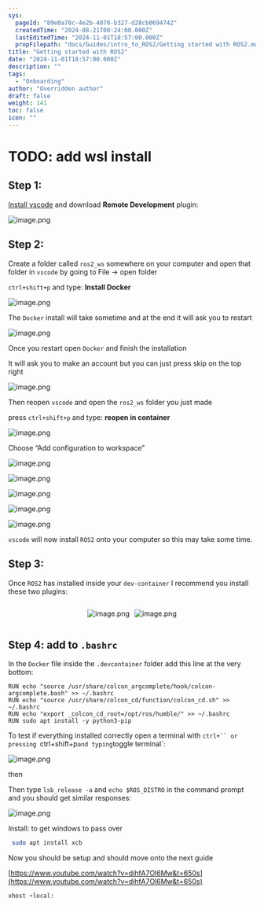 ```yaml
---
sys:
  pageId: "89e0a78c-4e2b-4070-b327-d28cb0694742"
  createdTime: "2024-08-21T00:24:00.000Z"
  lastEditedTime: "2024-11-01T18:57:00.000Z"
  propFilepath: "docs/Guides/intro_to_ROS2/Getting started with ROS2.md"
title: "Getting started with ROS2"
date: "2024-11-01T18:57:00.000Z"
description: ""
tags:
  - "Onboarding"
author: "Overridden author"
draft: false
weight: 141
toc: false
icon: ""
---
```


# TODO: add wsl install

## Step 1:

[Install vscode](https://code.visualstudio.com/download) and download **Remote Development** plugin:

![image.png](https://prod-files-secure.s3.us-west-2.amazonaws.com/d518164a-d88e-44d1-a4ee-3adb3bd8bce0/efb52993-1881-4a40-b95e-6f020334f022/image.png?X-Amz-Algorithm=AWS4-HMAC-SHA256&X-Amz-Content-Sha256=UNSIGNED-PAYLOAD&X-Amz-Credential=ASIAZI2LB4666UTPEBJ2%2F20250328%2Fus-west-2%2Fs3%2Faws4_request&X-Amz-Date=20250328T041009Z&X-Amz-Expires=3600&X-Amz-Security-Token=IQoJb3JpZ2luX2VjEOz%2F%2F%2F%2F%2F%2F%2F%2F%2F%2FwEaCXVzLXdlc3QtMiJIMEYCIQDgn6OMV4GP2wwt9UOB76s%2F8SIWHK%2Bj0fSfnZJINijw9AIhAICbDU4Tqd9%2FesqJqaoyCEVYS5bQJfnPP4GMaq4Pv3M9Kv8DCFUQABoMNjM3NDIzMTgzODA1IgyPzP6pUZHwsHDEBvsq3AOQml%2BSx0XRu94%2BSDOLNyWi9Lm9YBjBuLj04q4mtL9OjJsPCqXSAb80imLxSh0d5O2WVBq8kgemA7l8PIX5XeME0bFzBgHKiV3WljAs7QuXqorzgKBKQKh1VIsXhNAASWk1dX%2FwIGf6WY4AXI8TRI6zutMLt9G3oOfEVfwgTdLXojkI8i1pEGdh2xsC9X%2Be643g%2FTFr9e%2BsiMx8lcuf2R7esZImYvFTjofZqggvuVP9vU%2FJPuGDsO%2FW8rNO9%2B%2BqVHaqCIge%2FnJ6b0vdSnQljPv9n2g4G0WMatqrK%2FF8KnJW1mm3fpAlAMn4QMP6cuWVCrkIc%2BXZR00hha2NxnYZnQepEhrcaHN74nfwUCas%2BBwOlAc%2FvExDL4wZlzoKTzGwLEX%2FZ8jtFUTIhJC3KOcj4DbktYkEMey2XXaYo5Sd0QE9wp4xBsi44B8TZThGwx0N88BFeaR5qLweHmpmBcnbBp03eomDNcZi7gKWuMSWHYPBTUxpuPYJHC81KSH96vtAO9F6jLLIlxVutrFJayPXwVSVLCTa5HTlqhRUpB4c37%2FIWMSqDnzCjls4VdUt0UWxwA5uIHAmhfgqAX2z3b%2FAmtLsu7bW7p1gtrSi%2BKKeCxluSnhIS3AEUa187A2%2B%2BDD4r5i%2FBjqkATUdEdFZtgMo5Z5GSt1JjCa2ZLetepElcpRev0M%2BIddINp0%2FXQuCwH6UgaLlX%2B0LBe6WmI1RyOfULmsp0U1%2BDIrS6qIWvTfXk8QcY2AxoxkKqoci0QuoFyA8Jir%2FswX9Oj5pEGwW8Mxd4NIIqm22Ywu0Uc8M0I1nyWNT1b%2BXOlpKVR3zSZbFxHYldNBT%2BhXv%2B8OQK9botKLLMknQSfAZeL7ckKYb&X-Amz-Signature=d84b061dae23f9deea99e96bc998af2a13d6a3a227057aeb64184d9b786243f8&X-Amz-SignedHeaders=host&x-id=GetObject)

## Step 2:

Create a folder called `ros2_ws` somewhere on your computer and open that folder in `vscode` by going to File → open folder 

`ctrl+shift+p` and type: **Install Docker**

![image.png](https://prod-files-secure.s3.us-west-2.amazonaws.com/d518164a-d88e-44d1-a4ee-3adb3bd8bce0/2269dc0e-1cd5-47ff-bceb-c04ad9b2eab0/image.png?X-Amz-Algorithm=AWS4-HMAC-SHA256&X-Amz-Content-Sha256=UNSIGNED-PAYLOAD&X-Amz-Credential=ASIAZI2LB4666UTPEBJ2%2F20250328%2Fus-west-2%2Fs3%2Faws4_request&X-Amz-Date=20250328T041009Z&X-Amz-Expires=3600&X-Amz-Security-Token=IQoJb3JpZ2luX2VjEOz%2F%2F%2F%2F%2F%2F%2F%2F%2F%2FwEaCXVzLXdlc3QtMiJIMEYCIQDgn6OMV4GP2wwt9UOB76s%2F8SIWHK%2Bj0fSfnZJINijw9AIhAICbDU4Tqd9%2FesqJqaoyCEVYS5bQJfnPP4GMaq4Pv3M9Kv8DCFUQABoMNjM3NDIzMTgzODA1IgyPzP6pUZHwsHDEBvsq3AOQml%2BSx0XRu94%2BSDOLNyWi9Lm9YBjBuLj04q4mtL9OjJsPCqXSAb80imLxSh0d5O2WVBq8kgemA7l8PIX5XeME0bFzBgHKiV3WljAs7QuXqorzgKBKQKh1VIsXhNAASWk1dX%2FwIGf6WY4AXI8TRI6zutMLt9G3oOfEVfwgTdLXojkI8i1pEGdh2xsC9X%2Be643g%2FTFr9e%2BsiMx8lcuf2R7esZImYvFTjofZqggvuVP9vU%2FJPuGDsO%2FW8rNO9%2B%2BqVHaqCIge%2FnJ6b0vdSnQljPv9n2g4G0WMatqrK%2FF8KnJW1mm3fpAlAMn4QMP6cuWVCrkIc%2BXZR00hha2NxnYZnQepEhrcaHN74nfwUCas%2BBwOlAc%2FvExDL4wZlzoKTzGwLEX%2FZ8jtFUTIhJC3KOcj4DbktYkEMey2XXaYo5Sd0QE9wp4xBsi44B8TZThGwx0N88BFeaR5qLweHmpmBcnbBp03eomDNcZi7gKWuMSWHYPBTUxpuPYJHC81KSH96vtAO9F6jLLIlxVutrFJayPXwVSVLCTa5HTlqhRUpB4c37%2FIWMSqDnzCjls4VdUt0UWxwA5uIHAmhfgqAX2z3b%2FAmtLsu7bW7p1gtrSi%2BKKeCxluSnhIS3AEUa187A2%2B%2BDD4r5i%2FBjqkATUdEdFZtgMo5Z5GSt1JjCa2ZLetepElcpRev0M%2BIddINp0%2FXQuCwH6UgaLlX%2B0LBe6WmI1RyOfULmsp0U1%2BDIrS6qIWvTfXk8QcY2AxoxkKqoci0QuoFyA8Jir%2FswX9Oj5pEGwW8Mxd4NIIqm22Ywu0Uc8M0I1nyWNT1b%2BXOlpKVR3zSZbFxHYldNBT%2BhXv%2B8OQK9botKLLMknQSfAZeL7ckKYb&X-Amz-Signature=06e5fdfb9c92deb13b70bdc1d3fcb0225e53b1c0c9e6da2b407c916010ce5ba5&X-Amz-SignedHeaders=host&x-id=GetObject)

The `Docker` install will take sometime and at the end it will ask you to restart

![image.png](https://prod-files-secure.s3.us-west-2.amazonaws.com/d518164a-d88e-44d1-a4ee-3adb3bd8bce0/ed233f78-be33-4b1f-b89c-9c346c0e961e/image.png?X-Amz-Algorithm=AWS4-HMAC-SHA256&X-Amz-Content-Sha256=UNSIGNED-PAYLOAD&X-Amz-Credential=ASIAZI2LB4666UTPEBJ2%2F20250328%2Fus-west-2%2Fs3%2Faws4_request&X-Amz-Date=20250328T041009Z&X-Amz-Expires=3600&X-Amz-Security-Token=IQoJb3JpZ2luX2VjEOz%2F%2F%2F%2F%2F%2F%2F%2F%2F%2FwEaCXVzLXdlc3QtMiJIMEYCIQDgn6OMV4GP2wwt9UOB76s%2F8SIWHK%2Bj0fSfnZJINijw9AIhAICbDU4Tqd9%2FesqJqaoyCEVYS5bQJfnPP4GMaq4Pv3M9Kv8DCFUQABoMNjM3NDIzMTgzODA1IgyPzP6pUZHwsHDEBvsq3AOQml%2BSx0XRu94%2BSDOLNyWi9Lm9YBjBuLj04q4mtL9OjJsPCqXSAb80imLxSh0d5O2WVBq8kgemA7l8PIX5XeME0bFzBgHKiV3WljAs7QuXqorzgKBKQKh1VIsXhNAASWk1dX%2FwIGf6WY4AXI8TRI6zutMLt9G3oOfEVfwgTdLXojkI8i1pEGdh2xsC9X%2Be643g%2FTFr9e%2BsiMx8lcuf2R7esZImYvFTjofZqggvuVP9vU%2FJPuGDsO%2FW8rNO9%2B%2BqVHaqCIge%2FnJ6b0vdSnQljPv9n2g4G0WMatqrK%2FF8KnJW1mm3fpAlAMn4QMP6cuWVCrkIc%2BXZR00hha2NxnYZnQepEhrcaHN74nfwUCas%2BBwOlAc%2FvExDL4wZlzoKTzGwLEX%2FZ8jtFUTIhJC3KOcj4DbktYkEMey2XXaYo5Sd0QE9wp4xBsi44B8TZThGwx0N88BFeaR5qLweHmpmBcnbBp03eomDNcZi7gKWuMSWHYPBTUxpuPYJHC81KSH96vtAO9F6jLLIlxVutrFJayPXwVSVLCTa5HTlqhRUpB4c37%2FIWMSqDnzCjls4VdUt0UWxwA5uIHAmhfgqAX2z3b%2FAmtLsu7bW7p1gtrSi%2BKKeCxluSnhIS3AEUa187A2%2B%2BDD4r5i%2FBjqkATUdEdFZtgMo5Z5GSt1JjCa2ZLetepElcpRev0M%2BIddINp0%2FXQuCwH6UgaLlX%2B0LBe6WmI1RyOfULmsp0U1%2BDIrS6qIWvTfXk8QcY2AxoxkKqoci0QuoFyA8Jir%2FswX9Oj5pEGwW8Mxd4NIIqm22Ywu0Uc8M0I1nyWNT1b%2BXOlpKVR3zSZbFxHYldNBT%2BhXv%2B8OQK9botKLLMknQSfAZeL7ckKYb&X-Amz-Signature=981eaa7b848742f4d290694e31c81bdff341afaf7130a13dbd10853fd24c8879&X-Amz-SignedHeaders=host&x-id=GetObject)

Once you restart open `Docker` and finish the installation

It will ask you to make an account but you can just press skip on the top right

![image.png](https://prod-files-secure.s3.us-west-2.amazonaws.com/d518164a-d88e-44d1-a4ee-3adb3bd8bce0/21010ad9-1659-4fd9-9f59-9932a09b2a3d/image.png?X-Amz-Algorithm=AWS4-HMAC-SHA256&X-Amz-Content-Sha256=UNSIGNED-PAYLOAD&X-Amz-Credential=ASIAZI2LB4666UTPEBJ2%2F20250328%2Fus-west-2%2Fs3%2Faws4_request&X-Amz-Date=20250328T041009Z&X-Amz-Expires=3600&X-Amz-Security-Token=IQoJb3JpZ2luX2VjEOz%2F%2F%2F%2F%2F%2F%2F%2F%2F%2FwEaCXVzLXdlc3QtMiJIMEYCIQDgn6OMV4GP2wwt9UOB76s%2F8SIWHK%2Bj0fSfnZJINijw9AIhAICbDU4Tqd9%2FesqJqaoyCEVYS5bQJfnPP4GMaq4Pv3M9Kv8DCFUQABoMNjM3NDIzMTgzODA1IgyPzP6pUZHwsHDEBvsq3AOQml%2BSx0XRu94%2BSDOLNyWi9Lm9YBjBuLj04q4mtL9OjJsPCqXSAb80imLxSh0d5O2WVBq8kgemA7l8PIX5XeME0bFzBgHKiV3WljAs7QuXqorzgKBKQKh1VIsXhNAASWk1dX%2FwIGf6WY4AXI8TRI6zutMLt9G3oOfEVfwgTdLXojkI8i1pEGdh2xsC9X%2Be643g%2FTFr9e%2BsiMx8lcuf2R7esZImYvFTjofZqggvuVP9vU%2FJPuGDsO%2FW8rNO9%2B%2BqVHaqCIge%2FnJ6b0vdSnQljPv9n2g4G0WMatqrK%2FF8KnJW1mm3fpAlAMn4QMP6cuWVCrkIc%2BXZR00hha2NxnYZnQepEhrcaHN74nfwUCas%2BBwOlAc%2FvExDL4wZlzoKTzGwLEX%2FZ8jtFUTIhJC3KOcj4DbktYkEMey2XXaYo5Sd0QE9wp4xBsi44B8TZThGwx0N88BFeaR5qLweHmpmBcnbBp03eomDNcZi7gKWuMSWHYPBTUxpuPYJHC81KSH96vtAO9F6jLLIlxVutrFJayPXwVSVLCTa5HTlqhRUpB4c37%2FIWMSqDnzCjls4VdUt0UWxwA5uIHAmhfgqAX2z3b%2FAmtLsu7bW7p1gtrSi%2BKKeCxluSnhIS3AEUa187A2%2B%2BDD4r5i%2FBjqkATUdEdFZtgMo5Z5GSt1JjCa2ZLetepElcpRev0M%2BIddINp0%2FXQuCwH6UgaLlX%2B0LBe6WmI1RyOfULmsp0U1%2BDIrS6qIWvTfXk8QcY2AxoxkKqoci0QuoFyA8Jir%2FswX9Oj5pEGwW8Mxd4NIIqm22Ywu0Uc8M0I1nyWNT1b%2BXOlpKVR3zSZbFxHYldNBT%2BhXv%2B8OQK9botKLLMknQSfAZeL7ckKYb&X-Amz-Signature=1246aa2461c78fc4894ad19248983a8d3d24d729e87626cba2ab1ad0e0407cc2&X-Amz-SignedHeaders=host&x-id=GetObject)

Then reopen `vscode` and open the `ros2_ws` folder you just made

press `ctrl+shift+p` and type: **reopen in container**

![image.png](https://prod-files-secure.s3.us-west-2.amazonaws.com/d518164a-d88e-44d1-a4ee-3adb3bd8bce0/4e93b8c2-41ad-488c-8095-c74205196118/image.png?X-Amz-Algorithm=AWS4-HMAC-SHA256&X-Amz-Content-Sha256=UNSIGNED-PAYLOAD&X-Amz-Credential=ASIAZI2LB4666UTPEBJ2%2F20250328%2Fus-west-2%2Fs3%2Faws4_request&X-Amz-Date=20250328T041009Z&X-Amz-Expires=3600&X-Amz-Security-Token=IQoJb3JpZ2luX2VjEOz%2F%2F%2F%2F%2F%2F%2F%2F%2F%2FwEaCXVzLXdlc3QtMiJIMEYCIQDgn6OMV4GP2wwt9UOB76s%2F8SIWHK%2Bj0fSfnZJINijw9AIhAICbDU4Tqd9%2FesqJqaoyCEVYS5bQJfnPP4GMaq4Pv3M9Kv8DCFUQABoMNjM3NDIzMTgzODA1IgyPzP6pUZHwsHDEBvsq3AOQml%2BSx0XRu94%2BSDOLNyWi9Lm9YBjBuLj04q4mtL9OjJsPCqXSAb80imLxSh0d5O2WVBq8kgemA7l8PIX5XeME0bFzBgHKiV3WljAs7QuXqorzgKBKQKh1VIsXhNAASWk1dX%2FwIGf6WY4AXI8TRI6zutMLt9G3oOfEVfwgTdLXojkI8i1pEGdh2xsC9X%2Be643g%2FTFr9e%2BsiMx8lcuf2R7esZImYvFTjofZqggvuVP9vU%2FJPuGDsO%2FW8rNO9%2B%2BqVHaqCIge%2FnJ6b0vdSnQljPv9n2g4G0WMatqrK%2FF8KnJW1mm3fpAlAMn4QMP6cuWVCrkIc%2BXZR00hha2NxnYZnQepEhrcaHN74nfwUCas%2BBwOlAc%2FvExDL4wZlzoKTzGwLEX%2FZ8jtFUTIhJC3KOcj4DbktYkEMey2XXaYo5Sd0QE9wp4xBsi44B8TZThGwx0N88BFeaR5qLweHmpmBcnbBp03eomDNcZi7gKWuMSWHYPBTUxpuPYJHC81KSH96vtAO9F6jLLIlxVutrFJayPXwVSVLCTa5HTlqhRUpB4c37%2FIWMSqDnzCjls4VdUt0UWxwA5uIHAmhfgqAX2z3b%2FAmtLsu7bW7p1gtrSi%2BKKeCxluSnhIS3AEUa187A2%2B%2BDD4r5i%2FBjqkATUdEdFZtgMo5Z5GSt1JjCa2ZLetepElcpRev0M%2BIddINp0%2FXQuCwH6UgaLlX%2B0LBe6WmI1RyOfULmsp0U1%2BDIrS6qIWvTfXk8QcY2AxoxkKqoci0QuoFyA8Jir%2FswX9Oj5pEGwW8Mxd4NIIqm22Ywu0Uc8M0I1nyWNT1b%2BXOlpKVR3zSZbFxHYldNBT%2BhXv%2B8OQK9botKLLMknQSfAZeL7ckKYb&X-Amz-Signature=9cd4ff4b6c97cf551751465ef7f0f5b5f2e698fff48495f8564139441edf101b&X-Amz-SignedHeaders=host&x-id=GetObject)

Choose “Add configuration to workspace”

![image.png](https://prod-files-secure.s3.us-west-2.amazonaws.com/d518164a-d88e-44d1-a4ee-3adb3bd8bce0/9560b282-5060-4989-ba37-97e7b2c22476/image.png?X-Amz-Algorithm=AWS4-HMAC-SHA256&X-Amz-Content-Sha256=UNSIGNED-PAYLOAD&X-Amz-Credential=ASIAZI2LB4666UTPEBJ2%2F20250328%2Fus-west-2%2Fs3%2Faws4_request&X-Amz-Date=20250328T041009Z&X-Amz-Expires=3600&X-Amz-Security-Token=IQoJb3JpZ2luX2VjEOz%2F%2F%2F%2F%2F%2F%2F%2F%2F%2FwEaCXVzLXdlc3QtMiJIMEYCIQDgn6OMV4GP2wwt9UOB76s%2F8SIWHK%2Bj0fSfnZJINijw9AIhAICbDU4Tqd9%2FesqJqaoyCEVYS5bQJfnPP4GMaq4Pv3M9Kv8DCFUQABoMNjM3NDIzMTgzODA1IgyPzP6pUZHwsHDEBvsq3AOQml%2BSx0XRu94%2BSDOLNyWi9Lm9YBjBuLj04q4mtL9OjJsPCqXSAb80imLxSh0d5O2WVBq8kgemA7l8PIX5XeME0bFzBgHKiV3WljAs7QuXqorzgKBKQKh1VIsXhNAASWk1dX%2FwIGf6WY4AXI8TRI6zutMLt9G3oOfEVfwgTdLXojkI8i1pEGdh2xsC9X%2Be643g%2FTFr9e%2BsiMx8lcuf2R7esZImYvFTjofZqggvuVP9vU%2FJPuGDsO%2FW8rNO9%2B%2BqVHaqCIge%2FnJ6b0vdSnQljPv9n2g4G0WMatqrK%2FF8KnJW1mm3fpAlAMn4QMP6cuWVCrkIc%2BXZR00hha2NxnYZnQepEhrcaHN74nfwUCas%2BBwOlAc%2FvExDL4wZlzoKTzGwLEX%2FZ8jtFUTIhJC3KOcj4DbktYkEMey2XXaYo5Sd0QE9wp4xBsi44B8TZThGwx0N88BFeaR5qLweHmpmBcnbBp03eomDNcZi7gKWuMSWHYPBTUxpuPYJHC81KSH96vtAO9F6jLLIlxVutrFJayPXwVSVLCTa5HTlqhRUpB4c37%2FIWMSqDnzCjls4VdUt0UWxwA5uIHAmhfgqAX2z3b%2FAmtLsu7bW7p1gtrSi%2BKKeCxluSnhIS3AEUa187A2%2B%2BDD4r5i%2FBjqkATUdEdFZtgMo5Z5GSt1JjCa2ZLetepElcpRev0M%2BIddINp0%2FXQuCwH6UgaLlX%2B0LBe6WmI1RyOfULmsp0U1%2BDIrS6qIWvTfXk8QcY2AxoxkKqoci0QuoFyA8Jir%2FswX9Oj5pEGwW8Mxd4NIIqm22Ywu0Uc8M0I1nyWNT1b%2BXOlpKVR3zSZbFxHYldNBT%2BhXv%2B8OQK9botKLLMknQSfAZeL7ckKYb&X-Amz-Signature=f19d176f05086ea1d3fdaf23b010080383be6e110d11069f7e5fbf108b64648e&X-Amz-SignedHeaders=host&x-id=GetObject)

![image.png](https://prod-files-secure.s3.us-west-2.amazonaws.com/d518164a-d88e-44d1-a4ee-3adb3bd8bce0/2ee63f81-886b-48e8-a553-dc6e5eac99e4/image.png?X-Amz-Algorithm=AWS4-HMAC-SHA256&X-Amz-Content-Sha256=UNSIGNED-PAYLOAD&X-Amz-Credential=ASIAZI2LB4666UTPEBJ2%2F20250328%2Fus-west-2%2Fs3%2Faws4_request&X-Amz-Date=20250328T041009Z&X-Amz-Expires=3600&X-Amz-Security-Token=IQoJb3JpZ2luX2VjEOz%2F%2F%2F%2F%2F%2F%2F%2F%2F%2FwEaCXVzLXdlc3QtMiJIMEYCIQDgn6OMV4GP2wwt9UOB76s%2F8SIWHK%2Bj0fSfnZJINijw9AIhAICbDU4Tqd9%2FesqJqaoyCEVYS5bQJfnPP4GMaq4Pv3M9Kv8DCFUQABoMNjM3NDIzMTgzODA1IgyPzP6pUZHwsHDEBvsq3AOQml%2BSx0XRu94%2BSDOLNyWi9Lm9YBjBuLj04q4mtL9OjJsPCqXSAb80imLxSh0d5O2WVBq8kgemA7l8PIX5XeME0bFzBgHKiV3WljAs7QuXqorzgKBKQKh1VIsXhNAASWk1dX%2FwIGf6WY4AXI8TRI6zutMLt9G3oOfEVfwgTdLXojkI8i1pEGdh2xsC9X%2Be643g%2FTFr9e%2BsiMx8lcuf2R7esZImYvFTjofZqggvuVP9vU%2FJPuGDsO%2FW8rNO9%2B%2BqVHaqCIge%2FnJ6b0vdSnQljPv9n2g4G0WMatqrK%2FF8KnJW1mm3fpAlAMn4QMP6cuWVCrkIc%2BXZR00hha2NxnYZnQepEhrcaHN74nfwUCas%2BBwOlAc%2FvExDL4wZlzoKTzGwLEX%2FZ8jtFUTIhJC3KOcj4DbktYkEMey2XXaYo5Sd0QE9wp4xBsi44B8TZThGwx0N88BFeaR5qLweHmpmBcnbBp03eomDNcZi7gKWuMSWHYPBTUxpuPYJHC81KSH96vtAO9F6jLLIlxVutrFJayPXwVSVLCTa5HTlqhRUpB4c37%2FIWMSqDnzCjls4VdUt0UWxwA5uIHAmhfgqAX2z3b%2FAmtLsu7bW7p1gtrSi%2BKKeCxluSnhIS3AEUa187A2%2B%2BDD4r5i%2FBjqkATUdEdFZtgMo5Z5GSt1JjCa2ZLetepElcpRev0M%2BIddINp0%2FXQuCwH6UgaLlX%2B0LBe6WmI1RyOfULmsp0U1%2BDIrS6qIWvTfXk8QcY2AxoxkKqoci0QuoFyA8Jir%2FswX9Oj5pEGwW8Mxd4NIIqm22Ywu0Uc8M0I1nyWNT1b%2BXOlpKVR3zSZbFxHYldNBT%2BhXv%2B8OQK9botKLLMknQSfAZeL7ckKYb&X-Amz-Signature=673b1e93549b6a738c79456acc41a7faa0fc6899f005faf7bc93d143850f6542&X-Amz-SignedHeaders=host&x-id=GetObject)

![image.png](https://prod-files-secure.s3.us-west-2.amazonaws.com/d518164a-d88e-44d1-a4ee-3adb3bd8bce0/ae1580b2-b048-407e-aed9-b584224a7a04/image.png?X-Amz-Algorithm=AWS4-HMAC-SHA256&X-Amz-Content-Sha256=UNSIGNED-PAYLOAD&X-Amz-Credential=ASIAZI2LB4666UTPEBJ2%2F20250328%2Fus-west-2%2Fs3%2Faws4_request&X-Amz-Date=20250328T041009Z&X-Amz-Expires=3600&X-Amz-Security-Token=IQoJb3JpZ2luX2VjEOz%2F%2F%2F%2F%2F%2F%2F%2F%2F%2FwEaCXVzLXdlc3QtMiJIMEYCIQDgn6OMV4GP2wwt9UOB76s%2F8SIWHK%2Bj0fSfnZJINijw9AIhAICbDU4Tqd9%2FesqJqaoyCEVYS5bQJfnPP4GMaq4Pv3M9Kv8DCFUQABoMNjM3NDIzMTgzODA1IgyPzP6pUZHwsHDEBvsq3AOQml%2BSx0XRu94%2BSDOLNyWi9Lm9YBjBuLj04q4mtL9OjJsPCqXSAb80imLxSh0d5O2WVBq8kgemA7l8PIX5XeME0bFzBgHKiV3WljAs7QuXqorzgKBKQKh1VIsXhNAASWk1dX%2FwIGf6WY4AXI8TRI6zutMLt9G3oOfEVfwgTdLXojkI8i1pEGdh2xsC9X%2Be643g%2FTFr9e%2BsiMx8lcuf2R7esZImYvFTjofZqggvuVP9vU%2FJPuGDsO%2FW8rNO9%2B%2BqVHaqCIge%2FnJ6b0vdSnQljPv9n2g4G0WMatqrK%2FF8KnJW1mm3fpAlAMn4QMP6cuWVCrkIc%2BXZR00hha2NxnYZnQepEhrcaHN74nfwUCas%2BBwOlAc%2FvExDL4wZlzoKTzGwLEX%2FZ8jtFUTIhJC3KOcj4DbktYkEMey2XXaYo5Sd0QE9wp4xBsi44B8TZThGwx0N88BFeaR5qLweHmpmBcnbBp03eomDNcZi7gKWuMSWHYPBTUxpuPYJHC81KSH96vtAO9F6jLLIlxVutrFJayPXwVSVLCTa5HTlqhRUpB4c37%2FIWMSqDnzCjls4VdUt0UWxwA5uIHAmhfgqAX2z3b%2FAmtLsu7bW7p1gtrSi%2BKKeCxluSnhIS3AEUa187A2%2B%2BDD4r5i%2FBjqkATUdEdFZtgMo5Z5GSt1JjCa2ZLetepElcpRev0M%2BIddINp0%2FXQuCwH6UgaLlX%2B0LBe6WmI1RyOfULmsp0U1%2BDIrS6qIWvTfXk8QcY2AxoxkKqoci0QuoFyA8Jir%2FswX9Oj5pEGwW8Mxd4NIIqm22Ywu0Uc8M0I1nyWNT1b%2BXOlpKVR3zSZbFxHYldNBT%2BhXv%2B8OQK9botKLLMknQSfAZeL7ckKYb&X-Amz-Signature=b5b3ba25aae728138529a02310720ab1666b523e8b6ff05d61ef3d23a373eb18&X-Amz-SignedHeaders=host&x-id=GetObject)

![image.png](https://prod-files-secure.s3.us-west-2.amazonaws.com/d518164a-d88e-44d1-a4ee-3adb3bd8bce0/53255b28-f75e-430f-b9e3-c0ac8577e42b/image.png?X-Amz-Algorithm=AWS4-HMAC-SHA256&X-Amz-Content-Sha256=UNSIGNED-PAYLOAD&X-Amz-Credential=ASIAZI2LB4666UTPEBJ2%2F20250328%2Fus-west-2%2Fs3%2Faws4_request&X-Amz-Date=20250328T041009Z&X-Amz-Expires=3600&X-Amz-Security-Token=IQoJb3JpZ2luX2VjEOz%2F%2F%2F%2F%2F%2F%2F%2F%2F%2FwEaCXVzLXdlc3QtMiJIMEYCIQDgn6OMV4GP2wwt9UOB76s%2F8SIWHK%2Bj0fSfnZJINijw9AIhAICbDU4Tqd9%2FesqJqaoyCEVYS5bQJfnPP4GMaq4Pv3M9Kv8DCFUQABoMNjM3NDIzMTgzODA1IgyPzP6pUZHwsHDEBvsq3AOQml%2BSx0XRu94%2BSDOLNyWi9Lm9YBjBuLj04q4mtL9OjJsPCqXSAb80imLxSh0d5O2WVBq8kgemA7l8PIX5XeME0bFzBgHKiV3WljAs7QuXqorzgKBKQKh1VIsXhNAASWk1dX%2FwIGf6WY4AXI8TRI6zutMLt9G3oOfEVfwgTdLXojkI8i1pEGdh2xsC9X%2Be643g%2FTFr9e%2BsiMx8lcuf2R7esZImYvFTjofZqggvuVP9vU%2FJPuGDsO%2FW8rNO9%2B%2BqVHaqCIge%2FnJ6b0vdSnQljPv9n2g4G0WMatqrK%2FF8KnJW1mm3fpAlAMn4QMP6cuWVCrkIc%2BXZR00hha2NxnYZnQepEhrcaHN74nfwUCas%2BBwOlAc%2FvExDL4wZlzoKTzGwLEX%2FZ8jtFUTIhJC3KOcj4DbktYkEMey2XXaYo5Sd0QE9wp4xBsi44B8TZThGwx0N88BFeaR5qLweHmpmBcnbBp03eomDNcZi7gKWuMSWHYPBTUxpuPYJHC81KSH96vtAO9F6jLLIlxVutrFJayPXwVSVLCTa5HTlqhRUpB4c37%2FIWMSqDnzCjls4VdUt0UWxwA5uIHAmhfgqAX2z3b%2FAmtLsu7bW7p1gtrSi%2BKKeCxluSnhIS3AEUa187A2%2B%2BDD4r5i%2FBjqkATUdEdFZtgMo5Z5GSt1JjCa2ZLetepElcpRev0M%2BIddINp0%2FXQuCwH6UgaLlX%2B0LBe6WmI1RyOfULmsp0U1%2BDIrS6qIWvTfXk8QcY2AxoxkKqoci0QuoFyA8Jir%2FswX9Oj5pEGwW8Mxd4NIIqm22Ywu0Uc8M0I1nyWNT1b%2BXOlpKVR3zSZbFxHYldNBT%2BhXv%2B8OQK9botKLLMknQSfAZeL7ckKYb&X-Amz-Signature=3f04ebf8f71dfee218aed5d0691a6818fff39408ce6d6d9a9a0503a6b1fc0c3c&X-Amz-SignedHeaders=host&x-id=GetObject)

![image.png](https://prod-files-secure.s3.us-west-2.amazonaws.com/d518164a-d88e-44d1-a4ee-3adb3bd8bce0/7c562767-5af9-4ffb-97d1-327bcdf4ee00/image.png?X-Amz-Algorithm=AWS4-HMAC-SHA256&X-Amz-Content-Sha256=UNSIGNED-PAYLOAD&X-Amz-Credential=ASIAZI2LB4666UTPEBJ2%2F20250328%2Fus-west-2%2Fs3%2Faws4_request&X-Amz-Date=20250328T041009Z&X-Amz-Expires=3600&X-Amz-Security-Token=IQoJb3JpZ2luX2VjEOz%2F%2F%2F%2F%2F%2F%2F%2F%2F%2FwEaCXVzLXdlc3QtMiJIMEYCIQDgn6OMV4GP2wwt9UOB76s%2F8SIWHK%2Bj0fSfnZJINijw9AIhAICbDU4Tqd9%2FesqJqaoyCEVYS5bQJfnPP4GMaq4Pv3M9Kv8DCFUQABoMNjM3NDIzMTgzODA1IgyPzP6pUZHwsHDEBvsq3AOQml%2BSx0XRu94%2BSDOLNyWi9Lm9YBjBuLj04q4mtL9OjJsPCqXSAb80imLxSh0d5O2WVBq8kgemA7l8PIX5XeME0bFzBgHKiV3WljAs7QuXqorzgKBKQKh1VIsXhNAASWk1dX%2FwIGf6WY4AXI8TRI6zutMLt9G3oOfEVfwgTdLXojkI8i1pEGdh2xsC9X%2Be643g%2FTFr9e%2BsiMx8lcuf2R7esZImYvFTjofZqggvuVP9vU%2FJPuGDsO%2FW8rNO9%2B%2BqVHaqCIge%2FnJ6b0vdSnQljPv9n2g4G0WMatqrK%2FF8KnJW1mm3fpAlAMn4QMP6cuWVCrkIc%2BXZR00hha2NxnYZnQepEhrcaHN74nfwUCas%2BBwOlAc%2FvExDL4wZlzoKTzGwLEX%2FZ8jtFUTIhJC3KOcj4DbktYkEMey2XXaYo5Sd0QE9wp4xBsi44B8TZThGwx0N88BFeaR5qLweHmpmBcnbBp03eomDNcZi7gKWuMSWHYPBTUxpuPYJHC81KSH96vtAO9F6jLLIlxVutrFJayPXwVSVLCTa5HTlqhRUpB4c37%2FIWMSqDnzCjls4VdUt0UWxwA5uIHAmhfgqAX2z3b%2FAmtLsu7bW7p1gtrSi%2BKKeCxluSnhIS3AEUa187A2%2B%2BDD4r5i%2FBjqkATUdEdFZtgMo5Z5GSt1JjCa2ZLetepElcpRev0M%2BIddINp0%2FXQuCwH6UgaLlX%2B0LBe6WmI1RyOfULmsp0U1%2BDIrS6qIWvTfXk8QcY2AxoxkKqoci0QuoFyA8Jir%2FswX9Oj5pEGwW8Mxd4NIIqm22Ywu0Uc8M0I1nyWNT1b%2BXOlpKVR3zSZbFxHYldNBT%2BhXv%2B8OQK9botKLLMknQSfAZeL7ckKYb&X-Amz-Signature=8b1060e993722cdecf9f27be9aae2d0160503854190564fd843890431a8dfd6f&X-Amz-SignedHeaders=host&x-id=GetObject)

`vscode` will now install `ROS2` onto your computer so this may take some time.

## Step 3:

Once `ROS2` has installed inside your `dev-container` I recommend you install these two plugins:

<div style="display: flex;flex-direction: row; column-gap:10px; max-width: 630px;justify-content: center;">
<div>

![image.png](https://prod-files-secure.s3.us-west-2.amazonaws.com/d518164a-d88e-44d1-a4ee-3adb3bd8bce0/3fc3d550-5a54-4ba1-ba6b-faa01cdb7369/image.png?X-Amz-Algorithm=AWS4-HMAC-SHA256&X-Amz-Content-Sha256=UNSIGNED-PAYLOAD&X-Amz-Credential=ASIAZI2LB4665ZVFR6CW%2F20250328%2Fus-west-2%2Fs3%2Faws4_request&X-Amz-Date=20250328T041015Z&X-Amz-Expires=3600&X-Amz-Security-Token=IQoJb3JpZ2luX2VjEOz%2F%2F%2F%2F%2F%2F%2F%2F%2F%2FwEaCXVzLXdlc3QtMiJIMEYCIQCfzwy9QFI4R9YH%2Br6w%2BT7Jnku%2FQh7gnjVXUDWJXAvNEAIhAPocQJSShYguZh4bhi9t1sUtYv9eZl9MhFgIi%2BC%2F6otPKv8DCFUQABoMNjM3NDIzMTgzODA1Igy78TfHIWPs4rwIyWcq3AME5LXfyPOtik9IPEBDI%2BQjgJ3rKoGDZMtn9g%2Bbw%2BSZnc092EZOAJBrnKtPwrlFDe7u5eC18%2BUl2WGiPpVOdZ5qSqdNZ8mnVcU1G1Ndnm35Fea2NEqzGzIELuaN1B7gBn2mrX8OMh6YCxaMDnIzEc1p5dLxCRgMR3rI4Tv7dC63fNo9%2B65rPzOntjD07a5jL%2BwrpjfhgP1x5gyOCL%2F3Zg724LYv9ZgKdwEWZnPzCyK6A%2F8zNMSdrRJX%2F3oiouR%2FmGItf1qwrtRTQx4l34edOoN3pf9rTwsnI5aLi%2Fka6kLoRl1C%2BzSiTOMPq%2B3jk6AhS2tNgsztEwsIIe7lO3liTk%2F7VVMiGTNQoaC8mINw5I1vO3yfwXDoXaEMBmVS6CLBq2SIR83kCyYgCplqvrx2LKi7gEC8qcts91bXDdEBSIvt0BpNvA3zY0%2BvNWnl3vNrtR5oABAwdV6J0dFh7DTB%2BCtm4y5RJyWf7hZ%2Bszs0wPXQbzQZav1xe0j8ZSSfZproWeTIcUOE%2FxOp%2FkfLjIuaahQFWxCQCf7tdgxyaJYan8J1naCEJGNqnGExCZp7X%2BNlS59cyrp3z05xmdrZ7dVKSFVRYh9LOrfWHHIc4LhmemeFHJmokDESMza8zVeVlDCnsJi%2FBjqkASvxtCVEyp9i6On6C%2BKvHOj3Z0H%2F8xK07dbDVPgrgvP8lf5KuW%2FQVbbsDc1rRecxcVaLy3gidClLsV9sf1DFtURs40WoquncwMPbtkXlY9OF6SDXMqSql5UIut4hBqNb6jYG1KktWlc8SJ4s1vF2MqVwaY%2F09rKd%2F2bAFe5dVrSljUXHaXZMar2B%2BAZifN7f091WoC9Q1rDlIToJrPm8woaCCg7Y&X-Amz-Signature=d756f55e7766c2c4511295865ed60a775e3a293ae42e93fd41eaf88c91c23e6f&X-Amz-SignedHeaders=host&x-id=GetObject)

</div>
<div>

![image.png](https://prod-files-secure.s3.us-west-2.amazonaws.com/d518164a-d88e-44d1-a4ee-3adb3bd8bce0/d994cc66-13c2-4093-a5a3-f84cf4601a82/image.png?X-Amz-Algorithm=AWS4-HMAC-SHA256&X-Amz-Content-Sha256=UNSIGNED-PAYLOAD&X-Amz-Credential=ASIAZI2LB4665B5MZGSP%2F20250328%2Fus-west-2%2Fs3%2Faws4_request&X-Amz-Date=20250328T041015Z&X-Amz-Expires=3600&X-Amz-Security-Token=IQoJb3JpZ2luX2VjEOz%2F%2F%2F%2F%2F%2F%2F%2F%2F%2FwEaCXVzLXdlc3QtMiJGMEQCICXUz3FtM5EI9VpoNeg7rEAupgN0gmKEtyQ5hLqYCPu6AiBouOTCXgxhGIoe2YR6UACOsTP2bgwxYWvxM%2F9JCFeMICr%2FAwhVEAAaDDYzNzQyMzE4MzgwNSIMb6UhC8PajT9aMCTjKtwDmCIV2%2BhEEAY%2F8BiLQyk6XJWB2zM9TU7OXbs9E%2FdpDilBCf%2FXJEEesVouwSuPjpGHMm0CcszR%2BbVyEfANb9%2BNHUtisOs6VbrI%2FTxiwsin%2B2NdQG1OjTlbsYmh8NmXB3L1AyFyiOOTeSrpOIYWv%2FrtgvH3WXnlKnQy7iAWsv4%2BlKIW684B%2BQoC3hWEVxb2gFHiNdh1kJU4Bykij2ffIQ%2FCvlrVGtojF6YBiweQMyEHhwe3y6GwiYLkTa6rTuVtf0hYElYr7p1tpXSLbjC%2Bx7ebCnRnctpSIpjqXohc5GdleaQS93ve6UF8Rj3S53pm8xFI2SvfCvnwt%2FXoc%2BJXEr8gQJjfQyqLFngGZl8OUAgOo0uuqhgQIJP6tf7khnzIiQK2IFLpmBWySmW6r7hgR9E5p%2B4kbnepwqlx6aoz2abcfyDj0qwb7qDq6FJ%2BUPjErkFxlVso8EM5rlQd456il19WNj7FjNzIuoD7K10dN04DEAdNAdLqAz6sN68gH5A%2BF3gta5SZHZkb5Hdm%2BniVWs2fSf9DW7EvBkbOISjauKQfLEoHSEG1dYpCI2FA1D4BgCrYo9eOMQjeb6sJvuWmixWQMzhxQd3w%2B58pMjKIWy7CEp6gcVqBGW8K%2FwlbyvAw7bCYvwY6pgH0vjXIy2hlwKC8GnY%2F5T0ykIPMBxd0KeKPPaHmaYJQ9f53NzJqx%2FLLUx6ttueo%2B7laov9LptM4eVIuDZk7FQJnOw0puAOHqCiN%2FnNTeEvKrhzIzbRpuLouSeM5upOTSLYU%2BZiaKYNPZn6qCGPNYghvPKhUYxBz2Tbu3FLFwlVad1%2FOy8QdKQhJ9TtDcuXsh%2Fmy%2BD0BeEi%2F4iVm%2B1MgBS2V0QOmM64i&X-Amz-Signature=e649fdcf3c780c44ca98f40c96109ea3712ca76b0d9d75fd9cfc0eba6c4a840c&X-Amz-SignedHeaders=host&x-id=GetObject)

</div>
</div>

## Step 4: add to `.bashrc`

In the `Docker` file inside the `.devcontainer` folder add this line at the very bottom: 

```docker
RUN echo "source /usr/share/colcon_argcomplete/hook/colcon-argcomplete.bash" >> ~/.bashrc
RUN echo "source /usr/share/colcon_cd/function/colcon_cd.sh" >> ~/.bashrc
RUN echo "export _colcon_cd_root=/opt/ros/humble/" >> ~/.bashrc
RUN sudo apt install -y python3-pip 
```

To test if everything installed correctly open a terminal with `ctrl+`` or pressing `ctrl+shift+p` and typing `toggle terminal`:

![image.png](https://prod-files-secure.s3.us-west-2.amazonaws.com/d518164a-d88e-44d1-a4ee-3adb3bd8bce0/6a4943d8-b04e-4c02-9a58-775f3384d1a5/image.png?X-Amz-Algorithm=AWS4-HMAC-SHA256&X-Amz-Content-Sha256=UNSIGNED-PAYLOAD&X-Amz-Credential=ASIAZI2LB4666UTPEBJ2%2F20250328%2Fus-west-2%2Fs3%2Faws4_request&X-Amz-Date=20250328T041009Z&X-Amz-Expires=3600&X-Amz-Security-Token=IQoJb3JpZ2luX2VjEOz%2F%2F%2F%2F%2F%2F%2F%2F%2F%2FwEaCXVzLXdlc3QtMiJIMEYCIQDgn6OMV4GP2wwt9UOB76s%2F8SIWHK%2Bj0fSfnZJINijw9AIhAICbDU4Tqd9%2FesqJqaoyCEVYS5bQJfnPP4GMaq4Pv3M9Kv8DCFUQABoMNjM3NDIzMTgzODA1IgyPzP6pUZHwsHDEBvsq3AOQml%2BSx0XRu94%2BSDOLNyWi9Lm9YBjBuLj04q4mtL9OjJsPCqXSAb80imLxSh0d5O2WVBq8kgemA7l8PIX5XeME0bFzBgHKiV3WljAs7QuXqorzgKBKQKh1VIsXhNAASWk1dX%2FwIGf6WY4AXI8TRI6zutMLt9G3oOfEVfwgTdLXojkI8i1pEGdh2xsC9X%2Be643g%2FTFr9e%2BsiMx8lcuf2R7esZImYvFTjofZqggvuVP9vU%2FJPuGDsO%2FW8rNO9%2B%2BqVHaqCIge%2FnJ6b0vdSnQljPv9n2g4G0WMatqrK%2FF8KnJW1mm3fpAlAMn4QMP6cuWVCrkIc%2BXZR00hha2NxnYZnQepEhrcaHN74nfwUCas%2BBwOlAc%2FvExDL4wZlzoKTzGwLEX%2FZ8jtFUTIhJC3KOcj4DbktYkEMey2XXaYo5Sd0QE9wp4xBsi44B8TZThGwx0N88BFeaR5qLweHmpmBcnbBp03eomDNcZi7gKWuMSWHYPBTUxpuPYJHC81KSH96vtAO9F6jLLIlxVutrFJayPXwVSVLCTa5HTlqhRUpB4c37%2FIWMSqDnzCjls4VdUt0UWxwA5uIHAmhfgqAX2z3b%2FAmtLsu7bW7p1gtrSi%2BKKeCxluSnhIS3AEUa187A2%2B%2BDD4r5i%2FBjqkATUdEdFZtgMo5Z5GSt1JjCa2ZLetepElcpRev0M%2BIddINp0%2FXQuCwH6UgaLlX%2B0LBe6WmI1RyOfULmsp0U1%2BDIrS6qIWvTfXk8QcY2AxoxkKqoci0QuoFyA8Jir%2FswX9Oj5pEGwW8Mxd4NIIqm22Ywu0Uc8M0I1nyWNT1b%2BXOlpKVR3zSZbFxHYldNBT%2BhXv%2B8OQK9botKLLMknQSfAZeL7ckKYb&X-Amz-Signature=377d01feaa46abe2c98ab71416ad7d3d71dcb0ef25a8b6a0aedd976edbe1e450&X-Amz-SignedHeaders=host&x-id=GetObject)

then 

Then type `lsb_release -a` and `echo $ROS_DISTRO` in the command prompt and you should get similar responses:

![image.png](https://prod-files-secure.s3.us-west-2.amazonaws.com/d518164a-d88e-44d1-a4ee-3adb3bd8bce0/3e635dec-a805-4e85-8b9e-d000e5b71a4e/image.png?X-Amz-Algorithm=AWS4-HMAC-SHA256&X-Amz-Content-Sha256=UNSIGNED-PAYLOAD&X-Amz-Credential=ASIAZI2LB4666UTPEBJ2%2F20250328%2Fus-west-2%2Fs3%2Faws4_request&X-Amz-Date=20250328T041009Z&X-Amz-Expires=3600&X-Amz-Security-Token=IQoJb3JpZ2luX2VjEOz%2F%2F%2F%2F%2F%2F%2F%2F%2F%2FwEaCXVzLXdlc3QtMiJIMEYCIQDgn6OMV4GP2wwt9UOB76s%2F8SIWHK%2Bj0fSfnZJINijw9AIhAICbDU4Tqd9%2FesqJqaoyCEVYS5bQJfnPP4GMaq4Pv3M9Kv8DCFUQABoMNjM3NDIzMTgzODA1IgyPzP6pUZHwsHDEBvsq3AOQml%2BSx0XRu94%2BSDOLNyWi9Lm9YBjBuLj04q4mtL9OjJsPCqXSAb80imLxSh0d5O2WVBq8kgemA7l8PIX5XeME0bFzBgHKiV3WljAs7QuXqorzgKBKQKh1VIsXhNAASWk1dX%2FwIGf6WY4AXI8TRI6zutMLt9G3oOfEVfwgTdLXojkI8i1pEGdh2xsC9X%2Be643g%2FTFr9e%2BsiMx8lcuf2R7esZImYvFTjofZqggvuVP9vU%2FJPuGDsO%2FW8rNO9%2B%2BqVHaqCIge%2FnJ6b0vdSnQljPv9n2g4G0WMatqrK%2FF8KnJW1mm3fpAlAMn4QMP6cuWVCrkIc%2BXZR00hha2NxnYZnQepEhrcaHN74nfwUCas%2BBwOlAc%2FvExDL4wZlzoKTzGwLEX%2FZ8jtFUTIhJC3KOcj4DbktYkEMey2XXaYo5Sd0QE9wp4xBsi44B8TZThGwx0N88BFeaR5qLweHmpmBcnbBp03eomDNcZi7gKWuMSWHYPBTUxpuPYJHC81KSH96vtAO9F6jLLIlxVutrFJayPXwVSVLCTa5HTlqhRUpB4c37%2FIWMSqDnzCjls4VdUt0UWxwA5uIHAmhfgqAX2z3b%2FAmtLsu7bW7p1gtrSi%2BKKeCxluSnhIS3AEUa187A2%2B%2BDD4r5i%2FBjqkATUdEdFZtgMo5Z5GSt1JjCa2ZLetepElcpRev0M%2BIddINp0%2FXQuCwH6UgaLlX%2B0LBe6WmI1RyOfULmsp0U1%2BDIrS6qIWvTfXk8QcY2AxoxkKqoci0QuoFyA8Jir%2FswX9Oj5pEGwW8Mxd4NIIqm22Ywu0Uc8M0I1nyWNT1b%2BXOlpKVR3zSZbFxHYldNBT%2BhXv%2B8OQK9botKLLMknQSfAZeL7ckKYb&X-Amz-Signature=ffd74f0f248ffea8258f59c1c3f7d406518c81aec2f250a50bc285a731065fe7&X-Amz-SignedHeaders=host&x-id=GetObject)

Install:  to get windows to pass over

```bash
 sudo apt install xcb
```

Now you should be setup and should move onto the next guide 

[https://www.youtube.com/watch?v=dihfA7Ol6Mw&t=650s](https://www.youtube.com/watch?v=dihfA7Ol6Mw&t=650s)

```python
xhost +local:
```
